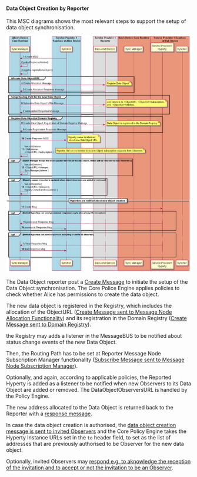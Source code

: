 #### Data Object Creation by Reporter

This MSC diagrams shows the most relevant steps to support the setup of data object synchronisation.

![Figure @runtime-basic-create-sync1 Request to create a Sync Data Object](data-object-create.png)

The Data Object reporter post a [Create Message](../../messages/data-sync-messages.md#hyperty-data-object-creation) to initiate the setup of the Data Object synchronisation. The Core Police Engine applies policies to check whether Alice has permissions to create the data object.

The new data object is registered in the Registry, which includes the allocation of the ObjectURL ([Create Message sent to Message Node Allocation Functionality](../../messages/address-allocation-messages.md#address-allocation-request)) and its registration in the Domain Registry ([Create Message sent to Domain Registry](../../messages/registration-messages.md#registration-request)).

the Registry may adds a listener in the MessageBUS to be notified about status change events of the new Data Object.

Then, the Routing Path has to be set at Reporter Message Node Subscription Manager functionality ([Subscribe Message sent to Message Node Subscription Manager](../../messages/data-sync-messages.md#reporter-data-sync-routing-path-setup-request-at-reporter-message-node-for-a-new-data-object)).

Optionally, and again, according to applicable policies, the Reported Hyperty is added as a listener to be notified when new Observers to its Data Object are added or removed. The DataObjectObserversURL is handled by the Policy Engine.

The new address allocated to the Data Object is returned back to the Reporter with a [response message](../../messages/data-sync-messages.md#response).

In case the data object creation is authorised, the [data object creation message is sent to invited Observers](../../messages/data-sync-messages.md#observer-invitation) and the Core Policy Engine takes the Hyperty Instance URLs set in the `to` header field, to set as the list of addresses that are previously authorised to be Observer for the new data object.

Optionally, invited Observers may [respond e.g. to aknowledge the reception of the invitation and to accept or not the invitation to be an Observer](../../messages/data-sync-messages.md#response-3).
